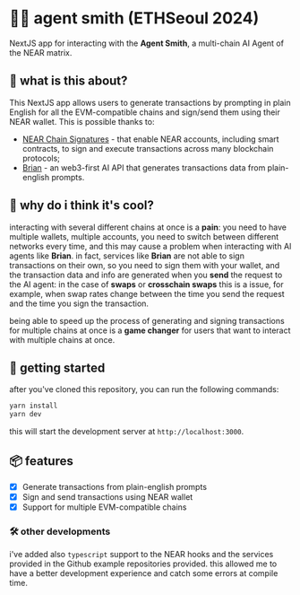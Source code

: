 # 🕵️‍♂️ agent smith (ETHSeoul 2024)

NextJS app for interacting with the **Agent Smith**, a multi-chain AI Agent of the NEAR matrix.

## 🤖 what is this about?

This NextJS app allows users to generate transactions by prompting in plain English for all the EVM-compatible chains and sign/send them using their NEAR wallet. This is possible thanks to:

- [NEAR Chain Signatures](https://docs.near.org/abstraction/chain-signatures) - that enable NEAR accounts, including smart contracts, to sign and execute transactions across many blockchain protocols;
- [Brian](https://docs.brianknows.org) - an web3-first AI API that generates transactions data from plain-english prompts.

## 🎯 why do i think it's cool?

interacting with several different chains at once is a **pain**: you need to have multiple wallets, multiple accounts, you need to switch between different networks every time, and this may cause a problem when interacting with AI agents like **Brian**. in fact, services like **Brian** are not able to sign transactions on their own, so you need to sign them with your wallet, and the transaction data and info are generated when you **send** the request to the AI agent: in the case of **swaps** or **crosschain swaps** this is a issue, for example, when swap rates change between the time you send the request and the time you sign the transaction.

being able to speed up the process of generating and signing transactions for multiple chains at once is a **game changer** for users that want to interact with multiple chains at once.

## 🚀 getting started

after you've cloned this repository, you can run the following commands:

```bash
yarn install
yarn dev
```

this will start the development server at `http://localhost:3000`.

## 📦 features

- [x] Generate transactions from plain-english prompts
- [x] Sign and send transactions using NEAR wallet
- [x] Support for multiple EVM-compatible chains

### 🛠️ other developments

i've added also `typescript` support to the NEAR hooks and the services provided in the Github example repositories provided. this allowed me to have a better development experience and catch some errors at compile time.
